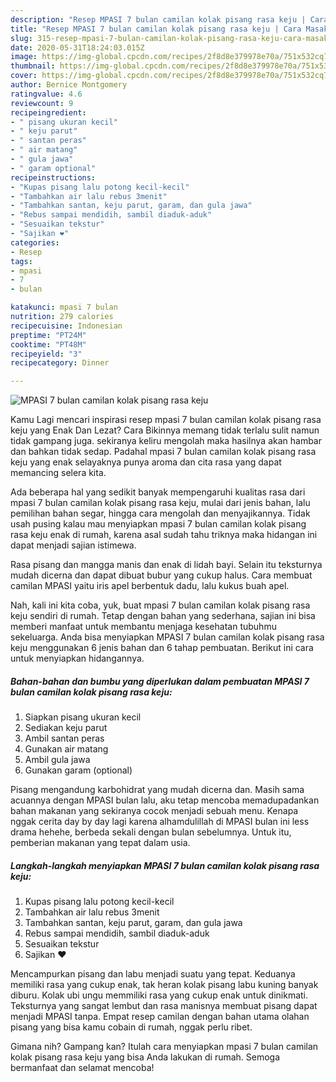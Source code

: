 ```yaml
---
description: "Resep MPASI 7 bulan camilan kolak pisang rasa keju | Cara Masak MPASI 7 bulan camilan kolak pisang rasa keju Yang Lezat"
title: "Resep MPASI 7 bulan camilan kolak pisang rasa keju | Cara Masak MPASI 7 bulan camilan kolak pisang rasa keju Yang Lezat"
slug: 315-resep-mpasi-7-bulan-camilan-kolak-pisang-rasa-keju-cara-masak-mpasi-7-bulan-camilan-kolak-pisang-rasa-keju-yang-lezat
date: 2020-05-31T18:24:03.015Z
image: https://img-global.cpcdn.com/recipes/2f8d8e379978e70a/751x532cq70/mpasi-7-bulan-camilan-kolak-pisang-rasa-keju-foto-resep-utama.jpg
thumbnail: https://img-global.cpcdn.com/recipes/2f8d8e379978e70a/751x532cq70/mpasi-7-bulan-camilan-kolak-pisang-rasa-keju-foto-resep-utama.jpg
cover: https://img-global.cpcdn.com/recipes/2f8d8e379978e70a/751x532cq70/mpasi-7-bulan-camilan-kolak-pisang-rasa-keju-foto-resep-utama.jpg
author: Bernice Montgomery
ratingvalue: 4.6
reviewcount: 9
recipeingredient:
- " pisang ukuran kecil"
- " keju parut"
- " santan peras"
- " air matang"
- " gula jawa"
- " garam optional"
recipeinstructions:
- "Kupas pisang lalu potong kecil-kecil"
- "Tambahkan air lalu rebus 3menit"
- "Tambahkan santan, keju parut, garam, dan gula jawa"
- "Rebus sampai mendidih, sambil diaduk-aduk"
- "Sesuaikan tekstur"
- "Sajikan ❤"
categories:
- Resep
tags:
- mpasi
- 7
- bulan

katakunci: mpasi 7 bulan 
nutrition: 279 calories
recipecuisine: Indonesian
preptime: "PT24M"
cooktime: "PT48M"
recipeyield: "3"
recipecategory: Dinner

---
```



![MPASI 7 bulan camilan kolak pisang rasa keju](https://img-global.cpcdn.com/recipes/2f8d8e379978e70a/751x532cq70/mpasi-7-bulan-camilan-kolak-pisang-rasa-keju-foto-resep-utama.jpg)

Kamu Lagi mencari inspirasi resep mpasi 7 bulan camilan kolak pisang rasa keju yang Enak Dan Lezat? Cara Bikinnya memang tidak terlalu sulit namun tidak gampang juga. sekiranya keliru mengolah maka hasilnya akan hambar dan bahkan tidak sedap. Padahal mpasi 7 bulan camilan kolak pisang rasa keju yang enak selayaknya punya aroma dan cita rasa yang dapat memancing selera kita.

Ada beberapa hal yang sedikit banyak mempengaruhi kualitas rasa dari mpasi 7 bulan camilan kolak pisang rasa keju, mulai dari jenis bahan, lalu pemilihan bahan segar, hingga cara mengolah dan menyajikannya. Tidak usah pusing kalau mau menyiapkan mpasi 7 bulan camilan kolak pisang rasa keju enak di rumah, karena asal sudah tahu triknya maka hidangan ini dapat menjadi sajian istimewa.

Rasa pisang dan mangga manis dan enak di lidah bayi. Selain itu teksturnya mudah dicerna dan dapat dibuat bubur yang cukup halus. Cara membuat camilan MPASI yaitu iris apel berbentuk dadu, lalu kukus buah apel.


Nah, kali ini kita coba, yuk, buat mpasi 7 bulan camilan kolak pisang rasa keju sendiri di rumah. Tetap dengan bahan yang sederhana, sajian ini bisa memberi manfaat untuk membantu menjaga kesehatan tubuhmu sekeluarga. Anda bisa menyiapkan MPASI 7 bulan camilan kolak pisang rasa keju menggunakan 6 jenis bahan dan 6 tahap pembuatan. Berikut ini cara untuk menyiapkan hidangannya.

<!--inarticleads1-->

##### Bahan-bahan dan bumbu yang diperlukan dalam pembuatan MPASI 7 bulan camilan kolak pisang rasa keju:

1. Siapkan  pisang ukuran kecil
1. Sediakan  keju parut
1. Ambil  santan peras
1. Gunakan  air matang
1. Ambil  gula jawa
1. Gunakan  garam (optional)


Pisang mengandung karbohidrat yang mudah dicerna dan. Masih sama acuannya dengan MPASI bulan lalu, aku tetap mencoba memadupadankan bahan makanan yang sekiranya cocok menjadi sebuah menu. Kenapa nggak cerita day by day lagi karena alhamdulillah di MPASI bulan ini less drama hehehe, berbeda sekali dengan bulan sebelumnya. Untuk itu, pemberian makanan yang tepat dalam usia. 

<!--inarticleads2-->

##### Langkah-langkah menyiapkan MPASI 7 bulan camilan kolak pisang rasa keju:

1. Kupas pisang lalu potong kecil-kecil
1. Tambahkan air lalu rebus 3menit
1. Tambahkan santan, keju parut, garam, dan gula jawa
1. Rebus sampai mendidih, sambil diaduk-aduk
1. Sesuaikan tekstur
1. Sajikan ❤


Mencampurkan pisang dan labu menjadi suatu yang tepat. Keduanya memiliki rasa yang cukup enak, tak heran kolak pisang labu kuning banyak diburu. Kolak ubi ungu memmiliki rasa yang cukup enak untuk dinikmati. Teksturnya yang sangat lembut dan rasa manisnya membuat pisang dapat menjadi MPASI tanpa. Empat resep camilan dengan bahan utama olahan pisang yang bisa kamu cobain di rumah, nggak perlu ribet. 

Gimana nih? Gampang kan? Itulah cara menyiapkan mpasi 7 bulan camilan kolak pisang rasa keju yang bisa Anda lakukan di rumah. Semoga bermanfaat dan selamat mencoba!
